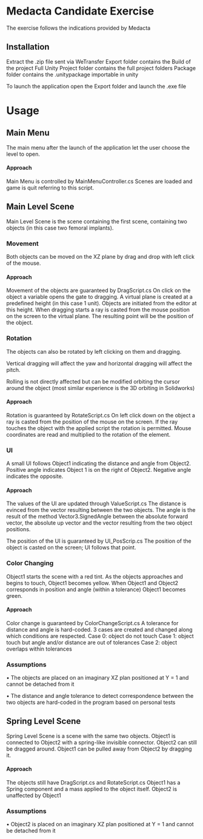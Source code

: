 # Medacta Candidate Exercise
The exercise follows the indications provided by Medacta
## Installation
Extract the .zip file sent via WeTransfer
Export folder contains the Build of the project
Full Unity Project folder contains the full project folders
Package folder contains the .unitypackage importable in unity

To launch the application open the Export folder and launch the .exe file
# Usage
## Main Menu
The main menu after the launch of the application let the user choose the level to open.
#### Approach
Main Menu is controlled by MainMenuController.cs
Scenes are loaded and game is quit referring to this script.

## Main Level Scene
Main Level Scene is the scene containing the first scene, containing two objects (in this case two femoral implants).
### Movement
Both objects can be moved on the XZ plane by drag and drop with left click of the mouse.
#### Approach
Movement of the objects are guaranteed by DragScript.cs
On click on the object a variable opens the gate to dragging.
A virtual plane is created at a predefined height (in this case 1 unit).
Objects are initiated from the editor at this height. When dragging starts a ray is casted from the mouse position on the screen to the virtual plane. The resulting point will be the position of the object.

### Rotation
The objects can also be rotated by left clicking on them and dragging.


Vertical dragging will affect the yaw and horizontal dragging will affect the pitch.

Rolling is not directly affected but can be modified  orbiting the cursor around the object (most similar experience is the 3D orbiting in Solidworks)
#### Approach
Rotation is guaranteed by RotateScript.cs
On left click down on the object a ray is casted from the position of the mouse on the screen. If the ray touches the object with the applied script the rotation is permitted.
Mouse coordinates are read and multiplied to the rotation of the element.

### UI
A small UI follows Object1 indicating the distance and angle from Object2. Positive angle indicates Object 1 is on the right of Object2. Negative angle indicates the opposite.
#### Approach
The values of the UI are updated through ValueScript.cs
The distance is evinced from the vector resulting between the two objects.
The angle is the result of the method Vector3.SignedAngle between the absolute forward vector, the absolute up vector and the vector resulting from the two object positions.

The position of the UI is guaranteed by UI_PosScrip.cs
The position of the object is casted on the screen; UI follows that point.



### Color Changing
Object1 starts the scene with a red tint. As the objects approaches and begins to touch, Object1 becomes yellow. When Object1 and Object2 corresponds in position and angle (within a tolerance) Object1 becomes green.
#### Approach
Color change is guaranteed by ColorChangeScript.cs
A tolerance for distance and angle is hard-coded.
3 cases are created and changed along which conditions are respected.
Case 0: object do not touch
Case 1: object touch but angle and/or distance are out of tolerances
Case 2: object overlaps within tolerances

### Assumptions
• The objects are placed on an imaginary XZ plan positioned at Y = 1 and cannot be detached from it

• The distance and angle tolerance to detect correspondence between the two objects are hard-coded in the program based on personal tests

## Spring Level Scene
Spring Level Scene is a scene with the same two objects. Object1 is connected to Object2 with a spring-like invisible connector.
Object2 can still be dragged around.
Object1 can be pulled away from Object2 by dragging it.
#### Approach
The objects still have DragScript.cs and RotateScript.cs
Object1 has a Spring component and a mass applied to the object itself.
Object2 is unaffected by Object1

### Assumptions
• Object2 is placed on an imaginary XZ plan positioned at Y = 1 and cannot be detached from it

